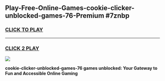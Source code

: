 
## Play-Free-Online-Games-cookie-clicker-unblocked-games-76-Premium #7znbp
<h3>
<a href="https://premium.freeplayer.one?title=cookie-clicker-unblocked-games-76&ref=8M">CLICK TO PLAY</a></h3>
<hr>

<h3>
<a href="https://premium.freeplayer.one?title=cookie-clicker-unblocked-games-76&ref=8M">CLICK 2 PLAY</a>
  
</h3>

<a href="https://premium.freeplayer.one?title=cookie-clicker-unblocked-games-76&ref=8M"><img src="https://clearcache.store/games.png"></a>


**cookie-clicker-unblocked-games-76 games unblocked: Your Gateway to Fun and Accessible Online Gaming**
